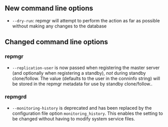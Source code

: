 
New command line options
------------------------

- `--dry-run`: repmgr will attempt to perform the action as far as possible
   without making any changes to the database

Changed command line options
----------------------------


### repmgr

- `--replication-user` is now passed when registering the master server (and
  optionally when registering a standby), *not* during standby clone/follow.
  The value (defaults to the user in the conninfo string) will be stored in
  the repmgr metadata for use by  standby clone/follow..

### repmgrd

- `--monitoring-history` is deprecated and has been replaced by the
  configuration file option `monitoring_history`. This enables the
  setting to be changed without having to modify system service files.

